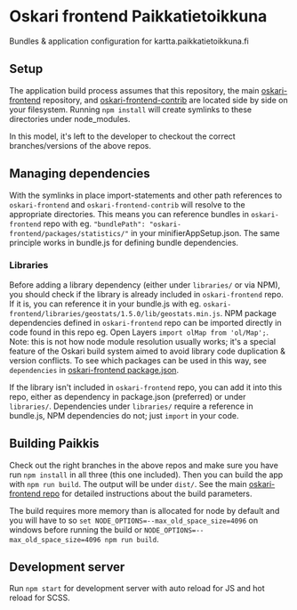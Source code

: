 # Oskari frontend Paikkatietoikkuna

Bundles & application configuration for kartta.paikkatietoikkuna.fi

## Setup

The application build process assumes that this repository, the main [oskari-frontend](https://github.com/oskariorg/oskari-frontend) repository, and [oskari-frontend-contrib](https://github.com/oskariorg/oskari-frontend-contrib) are located side by side on your filesystem. Running `npm install` will create symlinks to these directories under node_modules.

In this model, it's left to the developer to checkout the correct branches/versions of the above repos.

## Managing dependencies

With the symlinks in place import-statements and other path references to `oskari-frontend` and `oskari-frontend-contrib` will resolve to the appropriate directories. This means you can reference bundles in `oskari-frontend` repo with eg. `"bundlePath": "oskari-frontend/packages/statistics/"` in your minifierAppSetup.json. The same principle works in bundle.js for defining bundle dependencies.

### Libraries

Before adding a library dependency (either under `libraries/` or via NPM), you should check if the library is already included in `oskari-frontend` repo. If it is, you can reference it in your bundle.js with eg. `oskari-frontend/libraries/geostats/1.5.0/lib/geostats.min.js`. NPM package dependencies defined in `oskari-frontend` repo can be imported directly in code found in this repo eg. Open Layers `import olMap from 'ol/Map';`. Note: this is not how node module resolution usually works; it's a special feature of the Oskari build system aimed to avoid library code duplication & version conflicts. To see which packages can be used in this way, see `dependencies` in [oskari-frontend package.json](https://github.com/oskariorg/oskari-frontend/blob/master/package.json).

If the library isn't included in `oskari-frontend` repo, you can add it into this repo, either as dependency in package.json (preferred) or under `libraries/`. Dependencies under `libraries/` require a reference in bundle.js, NPM dependencies do not; just `import` in your code.

## Building Paikkis

 Check out the right branches in the above repos and make sure you have run `npm install` in all three (this one included). Then you can build the app with `npm run build`. The output will be under `dist/`. See the main [oskari-frontend repo](https://github.com/oskariorg/oskari-frontend#readme) for detailed instructions about the build parameters.

 The build requires more memory than is allocated for node by default and you will have to so `set NODE_OPTIONS=--max_old_space_size=4096` on windows before running the build or `NODE_OPTIONS=--max_old_space_size=4096 npm run build`.
 
 ## Development server

 Run `npm start` for development server with auto reload for JS and hot reload for SCSS.